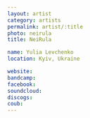 ```yaml
---
layout: artist
category: artists
permalink: artist/:title
photo: neirula
title: NeiRula

name: Yulia Levchenko
location: Kyiv, Ukraine

website: 
bandcamp: 
facebook: 
soundcloud: 
discogs: 
coub: 
---
```

